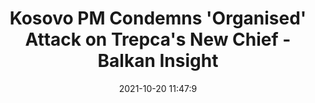 ---
"title": "Kosovo PM Condemns 'Organised' Attack on Trepca's New Chief - Balkan Insight"
"date": "2021-10-20 11:47:9"
"feed_name": "GOOGLENEWSMINING"
"feed_website": "https://news.google.com/search?q=mining%2Bincident&hl=en-US&gl=US&ceid=US:en"
"feed_rss": "https://news.google.com/rss/search?q=mining%2Bincident&hl=en-US&gl=US&ceid=US:en"
"link": "https://balkaninsight.com/2021/10/20/kosovo-pm-condemns-organised-attack-on-trepcas-new-chief/"
"source": "{'href': 'https://balkaninsight.com', 'title': 'Balkan Insight'}"
"file": "_posts/2021-1-1-589dc91ab82b328effbf4caf525ad0c9efb74b55.md"
"accident": "0"
"drilling": "0"
"represented_by": "0"
"dead": "0"
"injured": "0"
"arrested": "0"
"place": "unknown place"
"where": "unknown site"
"causes": "unknown"
"place_uri": "unknown place"
---
